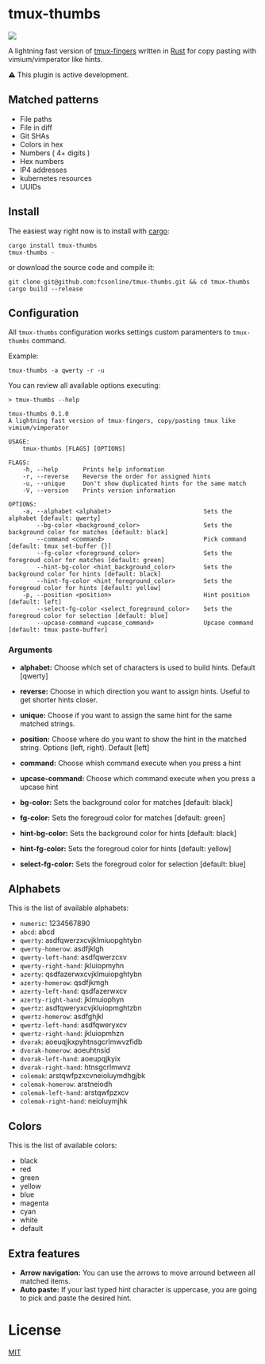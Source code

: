 # tmux-thumbs

![](https://travis-ci.com/fcsonline/tmux-thumbs.svg?branch=master)

A lightning fast version of [tmux-fingers](https://github.com/Morantron/tmux-fingers) written in [Rust](https://www.rust-lang.org/) for copy pasting with vimium/vimperator like hints.

:warning: This plugin is active development.

## Matched patterns

- File paths
- File in diff
- Git SHAs
- Colors in hex
- Numbers ( 4+ digits )
- Hex numbers
- IP4 addresses
- kubernetes resources
- UUIDs

## Install

The easiest way right now is to install with [cargo](https://doc.rust-lang.org/cargo/getting-started/installation.html):

```
cargo install tmux-thumbs
tmux-thumbs -
```

or download the source code and compile it:

```
git clone git@github.com:fcsonline/tmux-thumbs.git && cd tmux-thumbs
cargo build --release
```


## Configuration

All `tmux-thumbs` configuration works settings custom paramenters to `tmux-thumbs` command.

Example:

```
tmux-thumbs -a qwerty -r -u
```

You can review all available options executing:

```
> tmux-thumbs --help

tmux-thumbs 0.1.0
A lightning fast version of tmux-fingers, copy/pasting tmux like vimium/vimperator

USAGE:
    tmux-thumbs [FLAGS] [OPTIONS]

FLAGS:
    -h, --help       Prints help information
    -r, --reverse    Reverse the order for assigned hints
    -u, --unique     Don't show duplicated hints for the same match
    -V, --version    Prints version information

OPTIONS:
    -a, --alphabet <alphabet>                          Sets the alphabet [default: qwerty]
        --bg-color <background_color>                  Sets the background color for matches [default: black]
        --command <command>                            Pick command [default: tmux set-buffer {}]
        --fg-color <foreground_color>                  Sets the foregroud color for matches [default: green]
        --hint-bg-color <hint_background_color>        Sets the background color for hints [default: black]
        --hint-fg-color <hint_foreground_color>        Sets the foregroud color for hints [default: yellow]
    -p, --position <position>                          Hint position [default: left]
        --select-fg-color <select_foreground_color>    Sets the foregroud color for selection [default: blue]
        --upcase-command <upcase_command>              Upcase command [default: tmux paste-buffer]

```

### Arguments

- **alphabet:** Choose which set of characters is used to build hints. Default [qwerty]
- **reverse:** Choose in which direction you want to assign hints. Useful to get shorter hints closer.
- **unique:** Choose if you want to assign the same hint for the same matched strings.
- **position:** Choose where do you want to show the hint in the matched string. Options (left, right). Default [left]
- **command:** Choose whish command execute when you press a hint
- **upcase-command:** Choose which command execute when you press a upcase hint

- **bg-color:** Sets the background color for matches [default: black]
- **fg-color:** Sets the foregroud color for matches [default: green]
- **hint-bg-color:** Sets the background color for hints [default: black]
- **hint-fg-color:** Sets the foregroud color for hints [default: yellow]
- **select-fg-color:** Sets the foregroud color for selection [default: blue]

## Alphabets

This is the list of available alphabets:

- `numeric`: 1234567890
- `abcd`: abcd
- `qwerty`: asdfqwerzxcvjklmiuopghtybn
- `qwerty-homerow`: asdfjklgh
- `qwerty-left-hand`: asdfqwerzcxv
- `qwerty-right-hand`: jkluiopmyhn
- `azerty`: qsdfazerwxcvjklmuiopghtybn
- `azerty-homerow`: qsdfjkmgh
- `azerty-left-hand`: qsdfazerwxcv
- `azerty-right-hand`: jklmuiophyn
- `qwertz`: asdfqweryxcvjkluiopmghtzbn
- `qwertz-homerow`: asdfghjkl
- `qwertz-left-hand`: asdfqweryxcv
- `qwertz-right-hand`: jkluiopmhzn
- `dvorak`: aoeuqjkxpyhtnsgcrlmwvzfidb
- `dvorak-homerow`: aoeuhtnsid
- `dvorak-left-hand`: aoeupqjkyix
- `dvorak-right-hand`: htnsgcrlmwvz
- `colemak`: arstqwfpzxcvneioluymdhgjbk
- `colemak-homerow`: arstneiodh
- `colemak-left-hand`: arstqwfpzxcv
- `colemak-right-hand`: neioluymjhk

## Colors

This is the list of available colors:

- black
- red
- green
- yellow
- blue
- magenta
- cyan
- white
- default

## Extra features

- **Arrow navigation:** You can use the arrows to move arround between all matched items.
- **Auto paste:** If your last typed hint character is uppercase, you are going to pick and paste the desired hint.

# License

[MIT](https://github.com/fcsonline/tmux-thumbs/blob/master/LICENSE)
